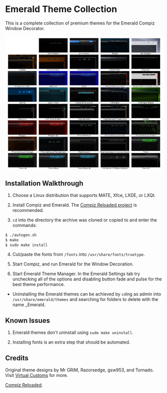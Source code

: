 Emerald Theme Collection
========================
This is a complete collection of premium themes for the Emerald Compiz Window Decorator.

![Emerald_Theme_Collection](https://github.com/OliverKurz/emerald-theme-collection/raw/master/images/Preview.png)

Installation Walkthrough
------------------------
1. Choose a Linux distribution that supports MATE, Xfce, LXDE, or LXQt.

2. Install Compiz and Emerald. The [Compiz Reloaded project](https://github.com/compiz-reloaded) is recommended.

3. `cd` into the directory the archive was cloned or copied to and enter the commands:

```
$ ./autogen.sh
$ make
$ sudo make install
```

4. Cut/paste the fonts from `/fonts` into `/usr/share/fonts/truetype`.

5. Start Compiz, and run Emerald for the Window Decoration.

6. Start Emerald Theme Manager. In the Emerald Settings tab try unchecking all of the options and disabling button fade and pulse for the best theme performance.

* Uninstalling the Emerald themes can be achieved by `cd`ing as admin into `/usr/share/emerald/themes` and searching for folders to delete with the name _Emerald.

Known Issues
------------
1. Emerald themes don't uninstall using `sudo make uninstall`.

2. Installing fonts is an extra step that should be automated.

Credits
--------
Original theme designs by Mr GRiM, Razorsedge, gsw953, and Tornado. Visit [Virtual Customs](http://virtualcustoms.net/forum.php) for more.

[Compiz Reloaded](https://github.com/compiz-reloaded).